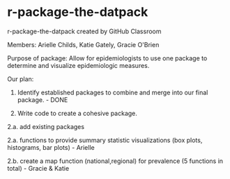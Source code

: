 # r-package-the-datpack
r-package-the-datpack created by GitHub Classroom


Members: Arielle Childs, Katie Gately, Gracie O'Brien

Purpose of package: Allow for epidemiologists to use one package to determine and visualize epidemiologic measures. 

Our plan:

1. Identify established packages to combine and merge into our final package. - DONE

2. Write code to create a cohesive package.
  
  2.a. add existing packages
  
  2.a. functions to provide summary statistic visualizations (box plots, histograms, bar plots) - Arielle
 
  2.b. create a map function (national,regional) for prevalence (5 functions in total) - Gracie & Katie
   

  

